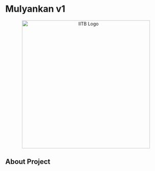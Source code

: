 # Mulyankan v1

<p align="center"><a href="#" target="_blank"><img src="https://upload.wikimedia.org/wikipedia/en/thumb/1/1d/Indian_Institute_of_Technology_Bombay_Logo.svg/1200px-Indian_Institute_of_Technology_Bombay_Logo.svg.png" width="400" alt=" IITB Logo"></a></p>

## About Project




